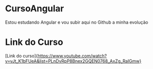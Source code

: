 # CursoAngular
Estou estudando Angular e vou subir aqui no Github a minha evolução

# Link do Curso
[Link do curso]{https://www.youtube.com/watch?v=vJt_K1bFUeA&list=PLnDvRpP8Bnex2GQEN0768_AxZg_RaIGmw}
